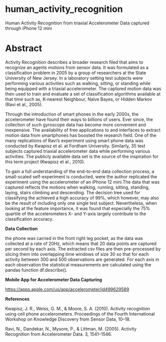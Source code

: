 # human_activity_recognition
Human Activity Recognition from triaxial Accelerometer Data captured through iPhone 12 mini

# Abstract
Activity Recognition describes a broader research filed that aims to recognize an agents motions from sensor data. It was formulated as a classification problem in 2005 by a group of researchers at the State University of New Jersey. In a laboratory setting test subjects were performing various activities such as walking, sitting, or standing while being equipped with a triaxial accelerometer. The captured motion data was then used to train and evaluate a set of classification algorithms available at that time such as, K-nearest Neighbour, Naïve Bayes, or Hidden Markov (Ravi et al., 2005).

Through the introduction of smart phones in the early 2000s, the accelerometer have found their ways to billions of users. Ever since, the collection  of such gyroscope data has become more convenient and inexpensive. The availability of free applications to and interfaces to extract motion data from smartphones has boosted the research field. One of the many replications of Ravi’s experiment using smart phone data was conducted by Kwapisz et al. at Fordham University. Similarly, 35 test subjects captured triaxial accelerometer data while performing various activities. The publicly available data set is the source of the inspiration for this term project (Kwapisz et al., 2010).

To gain a full understanding of the end-to-end data collection process, a small-scaled self-experiment is conducted, were the author replicated the experiment using the accelerometer of an iPhone 12 mini.The data that was captured reflects the motions when walking, running, sitting, standing, laying, stairs climbing and descending. The decision tree used for classifying the achieved a high accuracy of 99%, which however, may also be the result of including only one single test subject. Nevertheless, when looking at the feature importance, it was found that especially the 75% quartile of the accelerometers X- and Y-axis largely contribute to the classification accuracy.

**Data Collection**

the phone was carried in the front right leg pocket, as the data was collected at a rate of 20Hz, which means that 20 data points are captured per second by each axis. The extracted csv files are then pre-processed by slicing them into overlapping time windows of size 30 so that for each activity between 300 and 500 observations are generated. For each axis in each observation the statistical measurements are calculated using the pandas function df.describe().


**Mobile App for Accelerometer Data Capturing**

https://apps.apple.com/us/app/accelerometer/id499629589

**References**

Kwapisz, J. R., Weiss, G. M., & Moore, S. A. (2010). Activity recognition using cell phone accelerometers. Proceedings of the Fourth International Workshop on Knowledge Discovery from Sensor Data, 10–18.

Ravi, N., Dandekar, N., Mysore, P., & Littman, M. (2005). Activity Recognition from Accelerometer Data. 3, 1541–1546.
